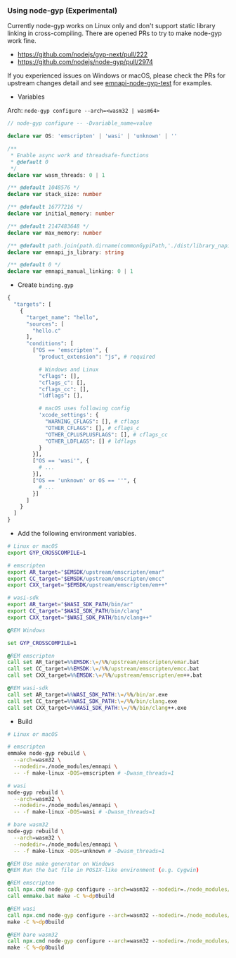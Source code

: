 ### Using node-gyp (Experimental)

Currently node-gyp works on Linux only and don't support static library linking in cross-compiling.
There are opened PRs to try to make node-gyp work fine.

- https://github.com/nodejs/gyp-next/pull/222
- https://github.com/nodejs/node-gyp/pull/2974

If you experienced issues on Windows or macOS, please check the PRs for upstream changes detail and see
[emnapi-node-gyp-test](https://github.com/toyobayashi/emnapi-node-gyp-test) for examples.

- Variables

Arch: `node-gyp configure --arch=<wasm32 | wasm64>`

```ts
// node-gyp configure -- -Dvariable_name=value

declare var OS: 'emscripten' | 'wasi' | 'unknown' | ''

/**
 * Enable async work and threadsafe-functions
 * @default 0
 */
declare var wasm_threads: 0 | 1

/** @default 1048576 */
declare var stack_size: number

/** @default 16777216 */
declare var initial_memory: number

/** @default 2147483648 */
declare var max_memory: number

/** @default path.join(path.dirname(commonGypiPath,'./dist/library_napi.js')) */
declare var emnapi_js_library: string

/** @default 0 */
declare var emnapi_manual_linking: 0 | 1
```

- Create `binding.gyp`


```py
{
  "targets": [
    {
      "target_name": "hello",
      "sources": [
        "hello.c"
      ],
      "conditions": [
        ["OS == 'emscripten'", {
          "product_extension": "js", # required

          # Windows and Linux
          "cflags": [],
          "cflags_c": [],
          "cflags_cc": [],
          "ldflags": [],

          # macOS uses following config
          'xcode_settings': {
            "WARNING_CFLAGS": [], # cflags
            "OTHER_CFLAGS": [], # cflags_c
            "OTHER_CPLUSPLUSFLAGS": [], # cflags_cc
            "OTHER_LDFLAGS": [] # ldflags
          }
        }],
        ["OS == 'wasi'", {
          # ...
        }],
        ["OS == 'unknown' or OS == ''", {
          # ...
        }]
      ]
    }
  ]
}
```

- Add the following environment variables.

```bash
# Linux or macOS
export GYP_CROSSCOMPILE=1

# emscripten
export AR_target="$EMSDK/upstream/emscripten/emar"
export CC_target="$EMSDK/upstream/emscripten/emcc"
export CXX_target="$EMSDK/upstream/emscripten/em++"

# wasi-sdk
export AR_target="$WASI_SDK_PATH/bin/ar"
export CC_target="$WASI_SDK_PATH/bin/clang"
export CXX_target="$WASI_SDK_PATH/bin/clang++"
```

```bat
@REM Windows

set GYP_CROSSCOMPILE=1

@REM emscripten
call set AR_target=%%EMSDK:\=/%%/upstream/emscripten/emar.bat
call set CC_target=%%EMSDK:\=/%%/upstream/emscripten/emcc.bat
call set CXX_target=%%EMSDK:\=/%%/upstream/emscripten/em++.bat

@REM wasi-sdk
call set AR_target=%%WASI_SDK_PATH:\=/%%/bin/ar.exe
call set CC_target=%%WASI_SDK_PATH:\=/%%/bin/clang.exe
call set CXX_target=%%WASI_SDK_PATH:\=/%%/bin/clang++.exe
```

- Build

```bash
# Linux or macOS

# emscripten
emmake node-gyp rebuild \
  --arch=wasm32 \
  --nodedir=./node_modules/emnapi \
  -- -f make-linux -DOS=emscripten # -Dwasm_threads=1

# wasi
node-gyp rebuild \
  --arch=wasm32 \
  --nodedir=./node_modules/emnapi \
  -- -f make-linux -DOS=wasi # -Dwasm_threads=1

# bare wasm32
node-gyp rebuild \
  --arch=wasm32 \
  --nodedir=./node_modules/emnapi \
  -- -f make-linux -DOS=unknown # -Dwasm_threads=1
```

```bat
@REM Use make generator on Windows
@REM Run the bat file in POSIX-like environment (e.g. Cygwin)

@REM emscripten
call npx.cmd node-gyp configure --arch=wasm32 --nodedir=./node_modules/emnapi -- -f make-linux -DOS=emscripten
call emmake.bat make -C %~dp0build

@REM wasi
call npx.cmd node-gyp configure --arch=wasm32 --nodedir=./node_modules/emnapi -- -f make-linux -DOS=wasi
make -C %~dp0build

@REM bare wasm32
call npx.cmd node-gyp configure --arch=wasm32 --nodedir=./node_modules/emnapi -- -f make-linux -DOS=unknown
make -C %~dp0build
```
